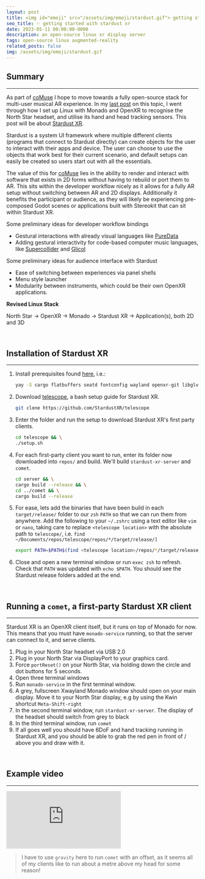 ```yaml
---
layout: post
title: <img id="emoji" src="/assets/img/emoji/stardust.gif"> getting started with stardust xr
seo_title: ✨ getting started with stardust xr
date: 2023-05-11 00:00:00-0000
description: an open-source linux xr display server
tags: open-source linux augmented-reality
related_posts: false
img: /assets/img/emoji/stardust.gif
---
```

## Summary
---
As part of [coMuse](/projects/comuse/) I hope to move towards a fully open-source stack for multi-user musical AR experience. In my [last post](/blog/2023/north-star-on-linux) on this topic, I went through how I set up Linux with Monado and OpenXR to recognise the North Star headset, and utilise its hand and head tracking sensors. This post will be about [Stardust XR](https://stardustxr.org/).

Stardust is a system UI framework where multiple different clients (programs that connect to Stardust directly) can create objects for the user to interact with their apps and device. The user can choose to use the objects that work best for their current scenario, and default setups can easily be created so users start out with all the essentials.

The value of this for [coMuse](/projects/comuse/) lies in the ability to render and interact with software that exists in 2D forms without having to rebuild or port them to AR. This sits within the developer workflow nicely as it allows for a fully AR setup without switching between AR and 2D displays. Additionally it benefits the participant or audience, as they will likely be experiencing pre-composed Godot scenes or applications built with Stereokit that can sit within Stardust XR.

Some preliminary ideas for developer workflow bindings
- Gestural interactions with already visual languages like [PureData](https://puredata.info/)
- Adding gestural interactivity for code-based computer music languages, like [Supercollider](https://supercollider.github.io/) and [Glicol](https://glicol.org/)

Some preliminary ideas for audience interface with Stardust
- Ease of switching between experiences via panel shells
- Menu style launcher
- Modularity between instruments, which could be their own OpenXR applications.

**Revised Linux Stack**

North Star → OpenXR → Monado → Stardust XR → Application(s), both 2D and 3D

<br>

## Installation of Stardust XR
---
1. Install prerequisites found [here](https://stardustxr.org/docs/getting-started/install), i.e.: 
   ```sh
   yay -S cargo flatbuffers seatd fontconfig wayland openxr-git libglvnd mesa libx11 libxext libxfixes --needed
   ```
3. Download [telescope](https://github.com/StardustXR/telescope), a bash setup guide for Stardust XR.
   ```sh
   git clone https://github.com/StardustXR/telescope
   ```
4. Enter the folder and run the setup to download Stardust XR's first party clients.
   ```sh
   cd telescope && \
   ./setup.sh
   ```
5. For each first-party client you want to run, enter its folder now downloaded into `repos/` and build. We'll build `stardust-xr-server` and `comet`.
   ```sh
   cd server && \
   cargo build --release && \
   cd ../comet && \
   cargo build --release
   ```
6. For ease, lets add the binaries that have been build in each `target/release/` folder to our `zsh` `PATH` so that we can run them from anywhere. Add the following to your `~/.zshrc` using a text editor like `vim` or `nano`, taking care to replace `<telescope location>` with the absolute path to `telescope/`, i.e. `find ~/Documents/repos/telescope/repos/*/target/release/]`
   ```sh
   export PATH=$PATH$(find <telescope location>/repos/*/target/release/ -maxdepth 1 -type f -executable -printf ":%h")
   ```
7. Close and open a new terminal window or run `exec zsh` to refresh. Check that `PATH` was updated with `echo $PATH`. You should see the Stardust release folders added at the end.

<br>

## Running a `comet`, a first-party Stardust XR client
---
Stardust XR is an OpenXR client itself, but it runs on top of Monado for now. This means that you must have `monado-service` running, so that the server can connect to it, and serve clients.
1. Plug in your North Star headset via USB 2.0
2. Plug in your North Star via DisplayPort to your graphics card.
3. Force `portReset()` on your North Star, via holding down the circle and dot buttons for 5 seconds.
4. Open three terminal windows
5. Run `monado-service` in the first terminal window.
6. A grey, fullscreen Xwayland Monado window should open on your main display. Move it to your North Star display, e.g by using the Kwin shortcut `Meta-Shift-right`
7. In the second terminal window, run `stardust-xr-server`. The display of the headset should switch from grey to black
8. In the third terminal window, run `comet`
9. If all goes well you should have 6DoF and hand tracking running in Stardust XR, and you should be able to grab the red pen in front of / above you and draw with it.

<br>

## Example video
---
<div class="row" >
    <div class="col-sm mt-3 mt-md-0">
        <div class ="embed-responsive embed-responsive-16by9"><iframe src="https://www.youtube-nocookie.com/embed/zG__m-gV1qI" frameborder="0" webkitallowfullscreen mozallowfullscreen allowfullscreen></iframe></div>
    </div>
</div>

>I have to use `gravity` here to run `comet` with an offset, as it seems all of my clients like to run about a metre above my head for some reason!
